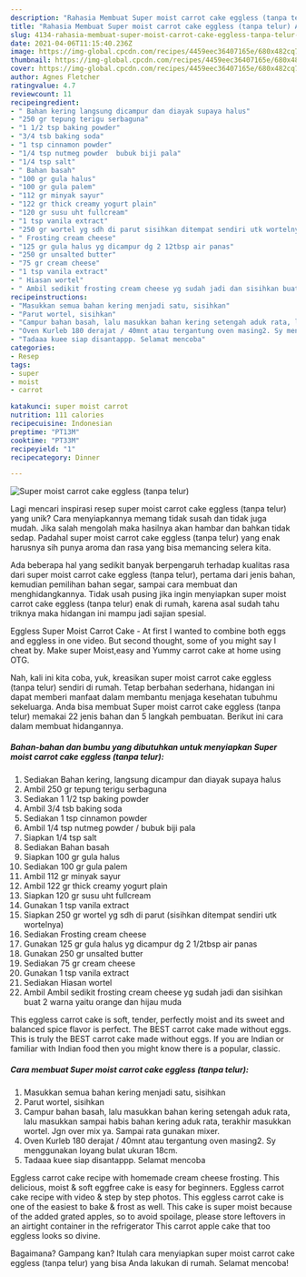 ```yaml
---
description: "Rahasia Membuat Super moist carrot cake eggless (tanpa telur) Anti Gagal"
title: "Rahasia Membuat Super moist carrot cake eggless (tanpa telur) Anti Gagal"
slug: 4134-rahasia-membuat-super-moist-carrot-cake-eggless-tanpa-telur-anti-gagal
date: 2021-04-06T11:15:40.236Z
image: https://img-global.cpcdn.com/recipes/4459eec36407165e/680x482cq70/super-moist-carrot-cake-eggless-tanpa-telur-foto-resep-utama.jpg
thumbnail: https://img-global.cpcdn.com/recipes/4459eec36407165e/680x482cq70/super-moist-carrot-cake-eggless-tanpa-telur-foto-resep-utama.jpg
cover: https://img-global.cpcdn.com/recipes/4459eec36407165e/680x482cq70/super-moist-carrot-cake-eggless-tanpa-telur-foto-resep-utama.jpg
author: Agnes Fletcher
ratingvalue: 4.7
reviewcount: 11
recipeingredient:
- " Bahan kering langsung dicampur dan diayak supaya halus"
- "250 gr tepung terigu serbaguna"
- "1 1/2 tsp baking powder"
- "3/4 tsb baking soda"
- "1 tsp cinnamon powder"
- "1/4 tsp nutmeg powder  bubuk biji pala"
- "1/4 tsp salt"
- " Bahan basah"
- "100 gr gula halus"
- "100 gr gula palem"
- "112 gr minyak sayur"
- "122 gr thick creamy yogurt plain"
- "120 gr susu uht fullcream"
- "1 tsp vanila extract"
- "250 gr wortel yg sdh di parut sisihkan ditempat sendiri utk wortelnya"
- " Frosting cream cheese"
- "125 gr gula halus yg dicampur dg 2 12tbsp air panas"
- "250 gr unsalted butter"
- "75 gr cream cheese"
- "1 tsp vanila extract"
- " Hiasan wortel"
- " Ambil sedikit frosting cream cheese yg sudah jadi dan sisihkan buat 2 warna yaitu orange dan hijau muda"
recipeinstructions:
- "Masukkan semua bahan kering menjadi satu, sisihkan"
- "Parut wortel, sisihkan"
- "Campur bahan basah, lalu masukkan bahan kering setengah aduk rata, lalu masukkan sampai habis bahan kering aduk rata, terakhir masukkan wortel. Jgn over mix ya. Sampai rata gunakan mixer."
- "Oven Kurleb 180 derajat / 40mnt atau tergantung oven masing2. Sy menggunakan loyang bulat ukuran 18cm."
- "Tadaaa kuee siap disantappp. Selamat mencoba"
categories:
- Resep
tags:
- super
- moist
- carrot

katakunci: super moist carrot 
nutrition: 111 calories
recipecuisine: Indonesian
preptime: "PT13M"
cooktime: "PT33M"
recipeyield: "1"
recipecategory: Dinner

---
```



![Super moist carrot cake eggless (tanpa telur)](https://img-global.cpcdn.com/recipes/4459eec36407165e/680x482cq70/super-moist-carrot-cake-eggless-tanpa-telur-foto-resep-utama.jpg)

Lagi mencari inspirasi resep super moist carrot cake eggless (tanpa telur) yang unik? Cara menyiapkannya memang tidak susah dan tidak juga mudah. Jika salah mengolah maka hasilnya akan hambar dan bahkan tidak sedap. Padahal super moist carrot cake eggless (tanpa telur) yang enak harusnya sih punya aroma dan rasa yang bisa memancing selera kita.

Ada beberapa hal yang sedikit banyak berpengaruh terhadap kualitas rasa dari super moist carrot cake eggless (tanpa telur), pertama dari jenis bahan, kemudian pemilihan bahan segar, sampai cara membuat dan menghidangkannya. Tidak usah pusing jika ingin menyiapkan super moist carrot cake eggless (tanpa telur) enak di rumah, karena asal sudah tahu triknya maka hidangan ini mampu jadi sajian spesial.

Eggless Super Moist Carrot Cake - At first I wanted to combine both eggs and eggless in one video. But second thought, some of you might say I cheat by. Make super Moist,easy and Yummy carrot cake at home using OTG.


Nah, kali ini kita coba, yuk, kreasikan super moist carrot cake eggless (tanpa telur) sendiri di rumah. Tetap berbahan sederhana, hidangan ini dapat memberi manfaat dalam membantu menjaga kesehatan tubuhmu sekeluarga. Anda bisa membuat Super moist carrot cake eggless (tanpa telur) memakai 22 jenis bahan dan 5 langkah pembuatan. Berikut ini cara dalam membuat hidangannya.

<!--inarticleads1-->

##### Bahan-bahan dan bumbu yang dibutuhkan untuk menyiapkan Super moist carrot cake eggless (tanpa telur):

1. Sediakan  Bahan kering, langsung dicampur dan diayak supaya halus
1. Ambil 250 gr tepung terigu serbaguna
1. Sediakan 1 1/2 tsp baking powder
1. Ambil 3/4 tsb baking soda
1. Sediakan 1 tsp cinnamon powder
1. Ambil 1/4 tsp nutmeg powder / bubuk biji pala
1. Siapkan 1/4 tsp salt
1. Sediakan  Bahan basah
1. Siapkan 100 gr gula halus
1. Sediakan 100 gr gula palem
1. Ambil 112 gr minyak sayur
1. Ambil 122 gr thick creamy yogurt plain
1. Siapkan 120 gr susu uht fullcream
1. Gunakan 1 tsp vanila extract
1. Siapkan 250 gr wortel yg sdh di parut (sisihkan ditempat sendiri utk wortelnya)
1. Sediakan  Frosting cream cheese
1. Gunakan 125 gr gula halus yg dicampur dg 2 1/2tbsp air panas
1. Gunakan 250 gr unsalted butter
1. Sediakan 75 gr cream cheese
1. Gunakan 1 tsp vanila extract
1. Sediakan  Hiasan wortel
1. Ambil  Ambil sedikit frosting cream cheese yg sudah jadi dan sisihkan buat 2 warna yaitu orange dan hijau muda


This eggless carrot cake is soft, tender, perfectly moist and its sweet and balanced spice flavor is perfect. The BEST carrot cake made without eggs. This is truly the BEST carrot cake made without eggs. If you are Indian or familiar with Indian food then you might know there is a popular, classic. 

<!--inarticleads2-->

##### Cara membuat Super moist carrot cake eggless (tanpa telur):

1. Masukkan semua bahan kering menjadi satu, sisihkan
1. Parut wortel, sisihkan
1. Campur bahan basah, lalu masukkan bahan kering setengah aduk rata, lalu masukkan sampai habis bahan kering aduk rata, terakhir masukkan wortel. Jgn over mix ya. Sampai rata gunakan mixer.
1. Oven Kurleb 180 derajat / 40mnt atau tergantung oven masing2. Sy menggunakan loyang bulat ukuran 18cm.
1. Tadaaa kuee siap disantappp. Selamat mencoba


Eggless carrot cake recipe with homemade cream cheese frosting. This delicious, moist &amp; soft eggfree cake is easy for beginners. Eggless carrot cake recipe with video &amp; step by step photos. This eggless carrot cake is one of the easiest to bake &amp; frost as well. This cake is super moist because of the added grated apples, so to avoid spoilage, please store leftovers in an airtight container in the refrigerator This carrot apple cake that too eggless looks so divine. 

Bagaimana? Gampang kan? Itulah cara menyiapkan super moist carrot cake eggless (tanpa telur) yang bisa Anda lakukan di rumah. Selamat mencoba!
